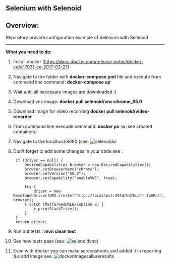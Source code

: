 Selenium with Selenoid
---
Overview:
---
 
Repository provide configuration example of Selenium with Selenoid

---
**What you need to do:**
1. Install docker (https://docs.docker.com/release-notes/docker-ce/#17031-ce-2017-03-27)
3. Navigate to the folder with **docker-compose.yml** file and execute from command line command: **docker-compose up**
4. Wait until all necessary images are downloaded  :)
4. Download vnc image: **docker pull selenoid/vnc:chrome_65.0**
5. Download image for video recording **docker pull selenoid/video-recorder**
6. From command line execude command: **docker ps -a**  (see created containers) 
7. Navigate to the localhost:8080 (see: ![selenoidui](https://user-images.githubusercontent.com/26840848/39272875-e926f05a-48e5-11e8-806f-9847aaa59e52.jpg)
7. Don't forget to add some changes in your code see :

        if (driver == null) {
            DesiredCapabilities browser = new DesiredCapabilities();
            browser.setBrowserName("chrome");
            browser.setVersion("58.0");
            browser.setCapability("enableVNC", true);

            try {
                driver = new RemoteWebDriver(URI.create("http://localhost:4444/wd/hub").toURL(), browser);
            } catch (MalformedURLException e) {
                e.printStackTrace();
            }
        }
        return driver;
        
7. Run out tests : **mvn clean test**
8. See how tests pass (see: ![selenoidvnc](https://user-images.githubusercontent.com/26840848/39272905-fedb162e-48e5-11e8-9284-bdbb73b106dc.jpg))
8. Even with docker you can make screenshoots and added it in reporting (i.e add image see: 
![dockerimagesallureresults](https://user-images.githubusercontent.com/26840848/39099117-67de4f9e-467d-11e8-9f75-04155c2e0b58.jpg)

